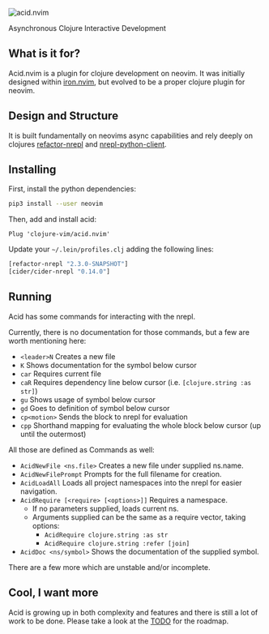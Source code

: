 ![acid.nvim](https://raw.githubusercontent.com/clojure-vim/acid.nvim/master/acidnvim.png)

Asynchronous Clojure Interactive Development

## What is it for?

Acid.nvim is a plugin for clojure development on neovim.
It was initially designed within [iron.nvim](http://github.com/clojure-vim/iron.nvim), but evolved to be a proper clojure plugin for neovim.

## Design and Structure

It is built fundamentally on neovims async capabilities and rely deeply on clojures
[refactor-nrepl](https://github.com/clojure-emacs/refactor-nrepl) and
[nrepl-python-client](https://github.com/cemerick/nrepl-python-client).

## Installing

First, install the python dependencies:

```bash
pip3 install --user neovim
```

Then, add and install acid:

```vim
Plug 'clojure-vim/acid.nvim'
```

Update your `~/.lein/profiles.clj` adding the following lines:
```clj
[refactor-nrepl "2.3.0-SNAPSHOT"]
[cider/cider-nrepl "0.14.0"]
```

## Running

Acid has some commands for interacting with the nrepl.

Currently, there is no documentation for those commands, but a few are worth
mentioning here:

* `<leader>N` Creates a new file
* `K` Shows documentation for the symbol below cursor
* `car` Requires current file
* `caR` Requires dependency line below cursor (i.e. `[clojure.string :as str]`)
* `gu` Shows usage of symbol below cursor
* `gd` Goes to definition of symbol below cursor
* `cp<motion>` Sends the block to nrepl for evaluation
* `cpp` Shorthand mapping for evaluating the whole block below cursor (up until the outermost)

All those are defined as Commands as well:

* `AcidNewFile <ns.file>` Creates a new file under supplied ns.name.
* `AcidNewFilePrompt` Prompts for the full filename for creation.
* `AcidLoadAll` Loads all project namespaces into the nrepl for easier navigation.
* `AcidRequire [<require> [<options>]]` Requires a namespace.
  * If no parameters supplied, loads current ns.
  * Arguments supplied can be the same as a require vector, taking options:
    * `AcidRequire clojure.string :as str`
    * `AcidRequire clojure.string :refer [join]`
* `AcidDoc <ns/symbol>` Shows the documentation of the supplied symbol.

There are a few more which are unstable and/or incomplete.

## Cool, I want more

Acid is growing up in both complexity and features and there is still a lot of work to be done.
Please take a look at the [TODO](https://github.com/clojure-vim/acid.nvim/blob/master/TODO.md) for the roadmap.
